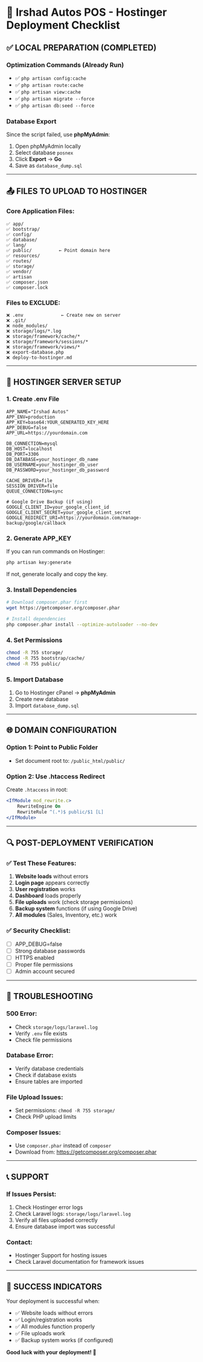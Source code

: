 # 🚀 Irshad Autos POS - Hostinger Deployment Checklist

## ✅ **LOCAL PREPARATION (COMPLETED)**

### **Optimization Commands (Already Run)**
- ✅ `php artisan config:cache`
- ✅ `php artisan route:cache` 
- ✅ `php artisan view:cache`
- ✅ `php artisan migrate --force`
- ✅ `php artisan db:seed --force`

### **Database Export**
Since the script failed, use **phpMyAdmin**:
1. Open phpMyAdmin locally
2. Select database `posnex`
3. Click **Export** → **Go**
4. Save as `database_dump.sql`

---

## 📤 **FILES TO UPLOAD TO HOSTINGER**

### **Core Application Files:**
```
✅ app/
✅ bootstrap/
✅ config/
✅ database/
✅ lang/
✅ public/          ← Point domain here
✅ resources/
✅ routes/
✅ storage/
✅ vendor/
✅ artisan
✅ composer.json
✅ composer.lock
```

### **Files to EXCLUDE:**
```
❌ .env              ← Create new on server
❌ .git/
❌ node_modules/
❌ storage/logs/*.log
❌ storage/framework/cache/*
❌ storage/framework/sessions/*
❌ storage/framework/views/*
❌ export-database.php
❌ deploy-to-hostinger.md
```

---

## 🔧 **HOSTINGER SERVER SETUP**

### **1. Create .env File**
```env
APP_NAME="Irshad Autos"
APP_ENV=production
APP_KEY=base64:YOUR_GENERATED_KEY_HERE
APP_DEBUG=false
APP_URL=https://yourdomain.com

DB_CONNECTION=mysql
DB_HOST=localhost
DB_PORT=3306
DB_DATABASE=your_hostinger_db_name
DB_USERNAME=your_hostinger_db_user
DB_PASSWORD=your_hostinger_db_password

CACHE_DRIVER=file
SESSION_DRIVER=file
QUEUE_CONNECTION=sync

# Google Drive Backup (if using)
GOOGLE_CLIENT_ID=your_google_client_id
GOOGLE_CLIENT_SECRET=your_google_client_secret
GOOGLE_REDIRECT_URI=https://yourdomain.com/manage-backup/google/callback
```

### **2. Generate APP_KEY**
If you can run commands on Hostinger:
```bash
php artisan key:generate
```
If not, generate locally and copy the key.

### **3. Install Dependencies**
```bash
# Download composer.phar first
wget https://getcomposer.org/composer.phar

# Install dependencies
php composer.phar install --optimize-autoloader --no-dev
```

### **4. Set Permissions**
```bash
chmod -R 755 storage/
chmod -R 755 bootstrap/cache/
chmod -R 755 public/
```

### **5. Import Database**
1. Go to Hostinger cPanel → **phpMyAdmin**
2. Create new database
3. Import `database_dump.sql`

---

## 🌐 **DOMAIN CONFIGURATION**

### **Option 1: Point to Public Folder**
- Set document root to: `/public_html/public/`

### **Option 2: Use .htaccess Redirect**
Create `.htaccess` in root:
```apache
<IfModule mod_rewrite.c>
    RewriteEngine On
    RewriteRule ^(.*)$ public/$1 [L]
</IfModule>
```

---

## 🔍 **POST-DEPLOYMENT VERIFICATION**

### **✅ Test These Features:**
1. **Website loads** without errors
2. **Login page** appears correctly
3. **User registration** works
4. **Dashboard** loads properly
5. **File uploads** work (check storage permissions)
6. **Backup system** functions (if using Google Drive)
7. **All modules** (Sales, Inventory, etc.) work

### **✅ Security Checklist:**
- [ ] APP_DEBUG=false
- [ ] Strong database passwords
- [ ] HTTPS enabled
- [ ] Proper file permissions
- [ ] Admin account secured

---

## 🚨 **TROUBLESHOOTING**

### **500 Error:**
- Check `storage/logs/laravel.log`
- Verify `.env` file exists
- Check file permissions

### **Database Error:**
- Verify database credentials
- Check if database exists
- Ensure tables are imported

### **File Upload Issues:**
- Set permissions: `chmod -R 755 storage/`
- Check PHP upload limits

### **Composer Issues:**
- Use `composer.phar` instead of `composer`
- Download from: https://getcomposer.org/composer.phar

---

## 📞 **SUPPORT**

### **If Issues Persist:**
1. Check Hostinger error logs
2. Check Laravel logs: `storage/logs/laravel.log`
3. Verify all files uploaded correctly
4. Ensure database import was successful

### **Contact:**
- Hostinger Support for hosting issues
- Check Laravel documentation for framework issues

---

## 🎉 **SUCCESS INDICATORS**

Your deployment is successful when:
- ✅ Website loads without errors
- ✅ Login/registration works
- ✅ All modules function properly
- ✅ File uploads work
- ✅ Backup system works (if configured)

**Good luck with your deployment! 🚀** 